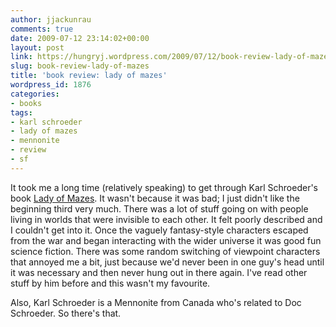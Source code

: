 ```yaml
---
author: jjackunrau
comments: true
date: 2009-07-12 23:14:02+00:00
layout: post
link: https://hungryj.wordpress.com/2009/07/12/book-review-lady-of-mazes/
slug: book-review-lady-of-mazes
title: 'book review: lady of mazes'
wordpress_id: 1876
categories:
- books
tags:
- karl schroeder
- lady of mazes
- mennonite
- review
- sf
---
```


It took me a long time (relatively speaking) to get through Karl Schroeder's book [Lady of Mazes](http://www.amazon.ca/Lady-Mazes-Karl-Schroeder/dp/0765350785/). It wasn't because it was bad; I just didn't like the beginning third very much. There was a lot of stuff going on with people living in worlds that were invisible to each other. It felt poorly described and I couldn't get into it. Once the vaguely fantasy-style characters escaped from the war and began interacting with the wider universe it was good fun science fiction. There was some random switching of viewpoint characters that annoyed me a bit, just because we'd never been in one guy's head until it was necessary and then never hung out in there again. I've read other stuff by him before and this wasn't my favourite. 

Also, Karl Schroeder is a Mennonite from Canada who's related to Doc Schroeder. So there's that. 
